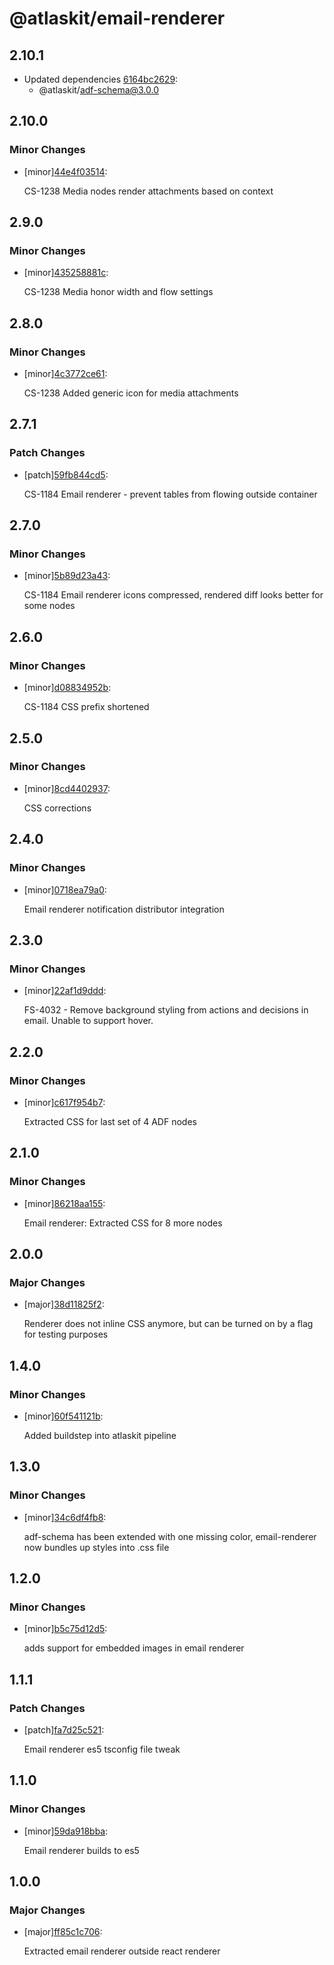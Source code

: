 # @atlaskit/email-renderer

## 2.10.1

- Updated dependencies [6164bc2629](https://bitbucket.org/atlassian/atlaskit-mk-2/commits/6164bc2629):
  - @atlaskit/adf-schema@3.0.0

## 2.10.0

### Minor Changes

- [minor][44e4f03514](https://bitbucket.org/atlassian/atlaskit-mk-2/commits/44e4f03514):

  CS-1238 Media nodes render attachments based on context

## 2.9.0

### Minor Changes

- [minor][435258881c](https://bitbucket.org/atlassian/atlaskit-mk-2/commits/435258881c):

  CS-1238 Media honor width and flow settings

## 2.8.0

### Minor Changes

- [minor][4c3772ce61](https://bitbucket.org/atlassian/atlaskit-mk-2/commits/4c3772ce61):

  CS-1238 Added generic icon for media attachments

## 2.7.1

### Patch Changes

- [patch][59fb844cd5](https://bitbucket.org/atlassian/atlaskit-mk-2/commits/59fb844cd5):

  CS-1184 Email renderer - prevent tables from flowing outside container

## 2.7.0

### Minor Changes

- [minor][5b89d23a43](https://bitbucket.org/atlassian/atlaskit-mk-2/commits/5b89d23a43):

  CS-1184 Email renderer icons compressed, rendered diff looks better for some nodes

## 2.6.0

### Minor Changes

- [minor][d08834952b](https://bitbucket.org/atlassian/atlaskit-mk-2/commits/d08834952b):

  CS-1184 CSS prefix shortened

## 2.5.0

### Minor Changes

- [minor][8cd4402937](https://bitbucket.org/atlassian/atlaskit-mk-2/commits/8cd4402937):

  CSS corrections

## 2.4.0

### Minor Changes

- [minor][0718ea79a0](https://bitbucket.org/atlassian/atlaskit-mk-2/commits/0718ea79a0):

  Email renderer notification distributor integration

## 2.3.0

### Minor Changes

- [minor][22af1d9ddd](https://bitbucket.org/atlassian/atlaskit-mk-2/commits/22af1d9ddd):

  FS-4032 - Remove background styling from actions and decisions in email. Unable to support hover.

## 2.2.0

### Minor Changes

- [minor][c617f954b7](https://bitbucket.org/atlassian/atlaskit-mk-2/commits/c617f954b7):

  Extracted CSS for last set of 4 ADF nodes

## 2.1.0

### Minor Changes

- [minor][86218aa155](https://bitbucket.org/atlassian/atlaskit-mk-2/commits/86218aa155):

  Email renderer: Extracted CSS for 8 more nodes

## 2.0.0

### Major Changes

- [major][38d11825f2](https://bitbucket.org/atlassian/atlaskit-mk-2/commits/38d11825f2):

  Renderer does not inline CSS anymore, but can be turned on by a flag for testing purposes

## 1.4.0

### Minor Changes

- [minor][60f541121b](https://bitbucket.org/atlassian/atlaskit-mk-2/commits/60f541121b):

  Added buildstep into atlaskit pipeline

## 1.3.0

### Minor Changes

- [minor][34c6df4fb8](https://bitbucket.org/atlassian/atlaskit-mk-2/commits/34c6df4fb8):

  adf-schema has been extended with one missing color, email-renderer now bundles up styles into .css file

## 1.2.0

### Minor Changes

- [minor][b5c75d12d5](https://bitbucket.org/atlassian/atlaskit-mk-2/commits/b5c75d12d5):

  adds support for embedded images in email renderer

## 1.1.1

### Patch Changes

- [patch][fa7d25c521](https://bitbucket.org/atlassian/atlaskit-mk-2/commits/fa7d25c521):

  Email renderer es5 tsconfig file tweak

## 1.1.0

### Minor Changes

- [minor][59da918bba](https://bitbucket.org/atlassian/atlaskit-mk-2/commits/59da918bba):

  Email renderer builds to es5

## 1.0.0

### Major Changes

- [major][ff85c1c706](https://bitbucket.org/atlassian/atlaskit-mk-2/commits/ff85c1c706):

  Extracted email renderer outside react renderer
